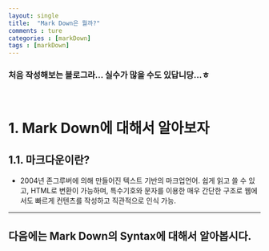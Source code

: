 ```yaml
---
layout: single
title:  "Mark Down은 뭘까?"
comments : ture
categories : [markDown]
tags : [markDown]
---
```


### 처음 작성해보는 블로그라... 실수가 많을 수도 있답니당...ㅎ
<br>

# 1. Mark Down에 대해서 알아보자
## 1.1. 마크다운이란?
+ 2004년 존그루버에 의해 만들어진 텍스트 기반의 마크업언어. 쉽게 읽고 쓸 수 있고, HTML로 변환이 가능하며, 특수기호와 문자를 이용한 매우 간단한 구조로 웹에서도 빠르게 컨텐츠를 작성하고 직관적으로 인식 가능.
---

## 다음에는 Mark Down의 Syntax에 대해서 알아봅시다.